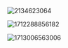 





![2134623064](https://p.ipic.vip/ka2bcl.png)

![1712288856182](https://p.ipic.vip/zwm8ik.jpg)



![1713006563006](https://p.ipic.vip/ztrbkz.jpg)

